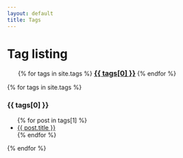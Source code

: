 ```yaml
---
layout: default
title: Tags
---
```


<!-- Begin code @ tags/index.md -->
<style>
.tagcloud {
    width: 90%;
    max-width: 1000px;
    margin:0 auto
}
</style>

# Tag listing

<div class="tagcloud">
{% for tags in site.tags %}
  <a href="#{{ tags[0] }}"><h3 style="display:inline;">{{ tags[0] }}</h3></a>
{% endfor %}
</div>

<p></p>

{% for tags in site.tags %}
  <a name="{{ tags[0] }}"><h3>{{ tags[0] }}</h3></a>
  <ul>
    {% for post in tags[1] %}
      <li><a href="{{ post.url| relative_url }}">{{ post.title }}</a></li>
    {% endfor %}
  </ul>
{% endfor %}

<!-- End code @ tags/index.md -->
